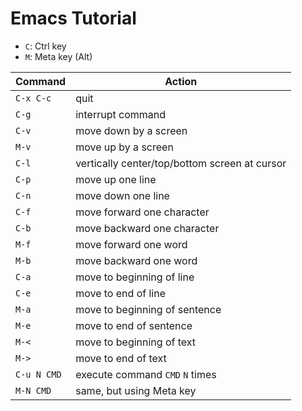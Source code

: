# Emacs Tutorial

- `C`: Ctrl key
- `M`: Meta key (Alt)

| Command     | Action                                        |
|-------------|-----------------------------------------------|
| `C-x C-c`   | quit                                          |
| `C-g`       | interrupt command                             |
| `C-v`       | move down by a screen                         |
| `M-v`       | move up by a screen                           |
| `C-l`       | vertically center/top/bottom screen at cursor |
| `C-p`       | move up one line                              |
| `C-n`       | move down one line                            |
| `C-f`       | move forward one character                    |
| `C-b`       | move backward one character                   |
| `M-f`       | move forward one word                         |
| `M-b`       | move backward one word                        |
| `C-a`       | move to beginning of line                     |
| `C-e`       | move to end of line                           |
| `M-a`       | move to beginning of sentence                 |
| `M-e`       | move to end of sentence                       |
| `M-<`       | move to beginning of text                     |
| `M->`       | move to end of text                           |
| `C-u N CMD` | execute command `CMD` `N` times               |
| `M-N CMD`   | same, but using Meta key                      |
